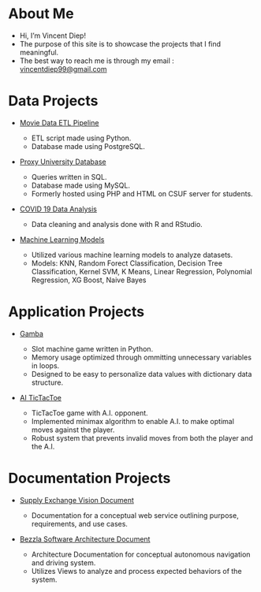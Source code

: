 # About Me
- Hi, I’m Vincent Diep!
- The purpose of this site is to showcase the projects that I find meaningful.
- The best way to reach me is through my email : vincentdiep99@gmail.com

# Data Projects
- [Movie Data ETL Pipeline](https://github.com/vincentdiep/Movie-Data-ETL-Pipeline)
  - ETL script made using Python.
  - Database made using PostgreSQL.
 
- [Proxy University Database](https://github.com/vincentdiep/University-Database)
  - Queries written in SQL.
  - Database made using MySQL.
  - Formerly hosted using PHP and HTML on CSUF server for students.
 
- [COVID 19 Data Analysis](https://github.com/vincentdiep/Covid19_Data_Wrangling_Project)
  - Data cleaning and analysis done with R and RStudio.
 
- [Machine Learning Models](https://github.com/vincentdiep/Machine-Learning-Models)
  - Utilized various machine learning models to analyze datasets.
  - Models: KNN, Random Forect Classification, Decision Tree Classification, Kernel SVM,
            K Means, Linear Regression, Polynomial Regression, XG Boost, Naive Bayes
 
# Application Projects
- [Gamba](https://github.com/vincentdiep/Gamba)
  - Slot machine game written in Python.
  - Memory usage optimized through ommitting unnecessary variables in loops.
  - Designed to be easy to personalize data values with dictionary data structure.
 
- [AI TicTacToe](https://github.com/vincentdiep/AI-TicTacToe)
  - TicTacToe game with A.I. opponent.
  - Implemented minimax algorithm to enable A.I. to make optimal moves against the player.
  - Robust system that prevents invalid moves from both the player and the A.I.

# Documentation Projects
- [Supply Exchange Vision Document](https://docs.google.com/document/d/1UmF5G7UpSGP9VlBxBIa6st7CKimV8feY8npZzp8FHzM/edit?usp=sharing)
  - Documentation for a conceptual web service outlining purpose, requirements, and use cases.
 
- [Bezzla Software Architecture Document](https://docs.google.com/document/d/1AFoFOSeUK5eAbMX2LAZsEKKg-AC_Se3g/edit?usp=sharing&ouid=115452384992063470412&rtpof=true&sd=true)
  - Architecture Documentation for conceptual autonomous navigation and driving system.
  - Utilizes Views to analyze and process expected behaviors of the system.

